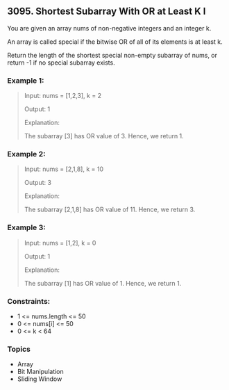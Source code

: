 ## 3095. Shortest Subarray With OR at Least K I
You are given an array nums of non-negative integers and an integer k.

An array is called special if the bitwise OR of all of its elements is at least k.

Return the length of the shortest special non-empty subarray of nums, or return -1 if no special subarray exists.

### Example 1:

> Input: nums = [1,2,3], k = 2
> 
> Output: 1
> 
> Explanation:
> 
> The subarray [3] has OR value of 3. Hence, we return 1.

### Example 2:

> Input: nums = [2,1,8], k = 10
> 
> Output: 3
> 
> Explanation:
> 
> The subarray [2,1,8] has OR value of 11. Hence, we return 3.

### Example 3:

> Input: nums = [1,2], k = 0
> 
> Output: 1
> 
> Explanation:
> 
> The subarray [1] has OR value of 1. Hence, we return 1.

### Constraints:

- 1 <= nums.length <= 50
- 0 <= nums[i] <= 50
- 0 <= k < 64

### Topics
- Array
- Bit Manipulation
- Sliding Window